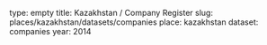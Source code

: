 type: empty
title: Kazakhstan / Company Register
slug: places/kazakhstan/datasets/companies
place: kazakhstan
dataset: companies
year: 2014

